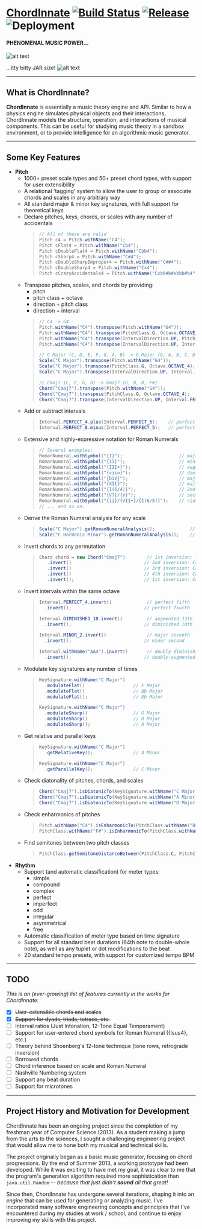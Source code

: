# [ChordInnate](https://chordinnate.herokuapp.com) [![Build Status](https://travis-ci.org/jdchampion/ChordInnate.svg?branch=master)](https://travis-ci.org/jdchampion/ChordInnate) [![Release](https://jitpack.io/v/jdchampion/ChordInnate.svg)](https://jitpack.io/#jdchampion/ChordInnate) ![Deployment](http://heroku-badge.herokuapp.com/?app=chordinnate)


#### PHENOMENAL MUSIC POWER...
![alt text][1]

[1]: https://vignette.wikia.nocookie.net/disney-fan-fiction/images/1/18/Aladdin-disneyscreencaps.com-5096.jpg/revision/latest?cb=20130806160611 "PHENOMENAL MUSIC POWER"

...itty bitty JAR size!
![alt text][2]

[2]: https://memegenerator.net/img/images/12041137/genie-itty-bitty-living-space.jpg "itty bitty JAR size"

---
## What is ChordInnate?
**ChordInnate** is essentially a music theory engine and API. Similar to how a physics engine simulates physical objects and their interactions, ChordInnate models the structure, operation, and interactions of musical components. This can be useful for studying music theory in a sandbox environment, or to provide intelligence for an algorithmic music generator.

---
## Some Key Features
- **Pitch**
  - 1000+ preset scale types and 50+ preset chord types, with support for user extensibility
  - A relational 'tagging' system to allow the user to group or associate chords and scales in any arbitrary way
  - All standard major & minor key signatures, with full support for theoretical keys
  - Declare pitches, keys, chords, or scales with any number of accidentals
    >```java
    >// All of these are valid
    >Pitch c4 = Pitch.withName("C4");
    >Pitch cFlat4 = Pitch.withName("Cb4");
    >Pitch cDoubleFlat4 = Pitch.withName("Cbb4");
    >Pitch cSharp4 = Pitch.withName("C#4");
    >Pitch cDoubleSharpImproper4 = Pitch.withName("C##4");
    >Pitch cDoubleSharp4 = Pitch.withName("Cx4");
    >Pitch cCrazyAccidentals4 = Pitch.withName("Cxbb#b#xbbb#b4"); //...seriously.
    >```
  - Transpose pitches, scales, and chords by providing:
    - pitch
    - pitch class + octave
    - direction + pitch class
    - direction + interval
    >```java
    >// C4 -> G4
    >Pitch.withName("C4").transpose(Pitch.withName("G4"));
    >Pitch.withName("C4").transpose(PitchClass.G, Octave.OCTAVE_4);
    >Pitch.withName("C4").transpose(IntervalDirection.UP, PitchClass.G);
    >Pitch.withName("C4").transpose(IntervalDirection.UP, Interval.PERFECT_5);
    >
    >// C Major (C, D, E, F, G, A, B) -> G Major (G, A, B, C, D, E, F#)
    >Scale("C Major").transpose(Pitch.withName("G4"));
    >Scale("C Major").transpose(PitchClass.G, Octave.OCTAVE_4);
    >Scale("C Major").transpose(IntervalDirection.UP, Interval.PERFECT_5);
    >
    >// Cmaj7 (C, E, G, B) -> Gmaj7 (G, B, D, F#)
    >Chord("Cmaj7").transpose(Pitch.withName("G4"));
    >Chord("Cmaj7").transpose(PitchClass.G, Octave.OCTAVE_4);
    >Chord("Cmaj7").transpose(IntervalDirection.UP, Interval.PERFECT_5);
    >```
  - Add or subtract intervals
    >```java
    >Interval.PERFECT_4.plus(Interval.PERFECT_5);    // perfect octave
    >Interval.PERFECT_8.minus(Interval.PERFECT_5);   // perfect fourth
    >```
  - Extensive and highly-expressive notation for Roman Numerals
    >```java
    >// Several examples:
    >RomanNumeral.withSymbol("{I}");                     // major degree 1
    >RomanNumeral.withSymbol("{ii}");                    // minor degree 2
    >RomanNumeral.withSymbol("{III+}");                  // augmented degree 3
    >RomanNumeral.withSymbol("{viio}");                  // diminished degree 7
    >RomanNumeral.withSymbol("{bIV}");                   // major of flat 4 degree
    >RomanNumeral.withSymbol("{XII}");                   // major degree 12
    >RomanNumeral.withSymbol("{I(6/4)}");                // 2nd inversion of major degree 1
    >RomanNumeral.withSymbol("{V7}/{V}");                // secondary dominant
    >RomanNumeral.withSymbol("{ii}/{VII+}/{I(6/5)}");    // ridiculous auxiliaries
    >// ... and so on.
    >```
  - Derive the Roman Numeral analysis for any scale
    >```java
    >Scale("C Major").getRomanNumeralAnalysis();             // I ii iii IV V vi vii˚
    >Scale("C Harmonic Minor").getRomanNumeralAnalysis();    // i ii˚ III+ iv V VI vii˚
    >```
  - Invert chords to any permutation
    >```java
    >Chord chord = new Chord("Cmaj7")        // 1st inversion: Cmaj7 (C, E, G, B)
    >    .invert()                           // 2nd inversion: Cmaj7/E (E, G, B, C)
    >    .invert()                           // 3rd inversion: Cmaj7/G (G, B, C, E)
    >    .invert()                           // 4th inversion: Cmaj7/B (B, C, E, G)
    >    .invert();                          // 1st inversion: Cmaj7 (C, E, G, B)
    >```
  - Invert intervals within the same octave
    >```java
    >Interval.PERFECT_4.invert()             // perfect fifth
    >   .invert();                           // perfect fourth
    >
    >Interval.DIMINISHED_10.invert()         // augmented 13th
    >   .invert();                           // diminished 10th
    >
    >Interval.MINOR_2.invert()               // major seventh
    >   .invert();                           // minor second
    >
    >Interval.withName("AA4").invert()       // doubly-diminished fifth
    >   .invert();                           // doubly-augmented fourth
    >```
  - Modulate key signatures any number of times
    >```java
    >KeySignature.withName("C Major")
    >   .modulateFlat()                  // F Major
    >   .modulateFlat()                  // Bb Major
    >   .modulateFlat();                 // Eb Major
    >
    >KeySignature.withName("C Major")
    >   .modulateSharp()                 // G Major
    >   .modulateSharp()                 // D Major
    >   .modulateSharp();                // A Major
    >```
  - Get relative and parallel keys
    >```java
    >KeySignature.withName("C Major")
    >   .getRelativeKey();               // A Minor
    >
    >KeySignature.withName("C Major")
    >   .getParallelKey();               // C Minor
    >```
  - Check diatonality of pitches, chords, and scales
    >```java
    >Chord("Cmaj7").isDiatonicTo(KeySignature.withName("C Major")); // true
    >Chord("Cmaj7").isDiatonicTo(KeySignature.withName("A Minor")); // true
    >Chord("Cmaj7").isDiatonicTo(KeySignature.withName("D Major")); // false
    >```
  - Check enharmonics of pitches
    >```java
    >Pitch.withName("C4").isEnharmonicTo(PitchClass.withName("B#"));         // true
    >PitchClass.withName("F#").isEnharmonicTo(PitchClass.withName("Gb"));    // true
    >```
  - Find semitones between two pitch classes
    >```java
    >PitchClass.getSemitoneDistanceBetween(PitchClass.C, PitchClass.D);      // 2
    >```
- **Rhythm**
  - Support (and automatic classification) for meter types:
    - simple
    - compound
    - complex
    - perfect
    - imperfect
    - odd
    - irregular
    - asymmetrical
    - free
  - Automatic classification of meter type based on time signature
  - Support for all standard beat durations (64th note to double-whole note), as well as any tuplet or dot modifications to the beat
  - 20 standard tempo presets, with support for customized tempo BPM

---
## TODO
*This is an (ever-growing) list of features currently in the works for ChordInnate:*
- [x] ~~User-extensible chords and scales~~
- [x] ~~Support for dyads, triads, tetrads, etc.~~
- [ ] Interval ratios (Just Intonation, 12-Tone Equal Temperament)
- [ ] Support for user-entered chord symbols for Roman Numeral ({Isus4}, etc.)
- [ ] Theory behind Shoenberg's 12-tone technique (tone rows, retrograde inversion)
- [ ] Borrowed chords
- [ ] Chord inference based on scale and Roman Numeral
- [ ] Nashville Numbering system
- [ ] Support any beat duration
- [ ] Support for microtones

---
## Project History and Motivation for Development
ChordInnate has been an ongoing project since the completion of my freshman year of Computer Science (2013). As a student making a jump from the arts to the sciences, I sought a challenging engineering project that would allow me to hone both my musical and technical skills.

The project originally began as a basic music generator, focusing on chord progressions. By the end of Summer 2013, a working prototype had been developed. While it was exciting to have met my goal, it was clear to me that the program's generation algorithm required more sophistication than `java.util.Random` -- *because that just didn't __sound__ all that great!* 

Since then, ChordInnate has undergone several iterations, shaping it into an *engine* that can be used for generating or analyzing music. I've incorporated many software engineering concepts and principles that I've encountered during my studies at work / school, and continue to enjoy improving my skills with this project.
